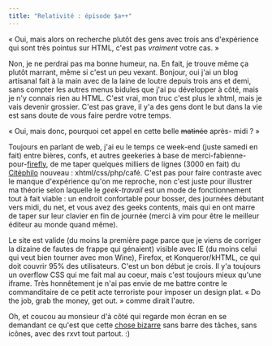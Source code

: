 ```yaml
---
title: "Relativité : épisode $a++"
---
```


« Oui, mais alors on recherche plutôt des gens avec trois ans d'expérience qui
sont très pointus sur HTML, c'est pas _vraiment_ votre cas. »

Non, je ne perdrai pas ma bonne humeur, na. En fait, je trouve même ça plutôt
marrant, même si c'est un peu vexant. Bonjour, oui j'ai un blog artisanal fait
à la main avec de la laine de loutre depuis trois ans et demi, sans compter
les autres menus bidules que j'ai pu développer à côté, mais je n'y connais
rien au HTML. C'est vrai, mon truc c'est plus le xhtml, mais je vais devenir
grossier. C'est pas grave, il y'a des gens dont le but dans la vie est sans
doute de vous faire perdre votre temps.

« Oui, mais donc, pourquoi cet appel en cette belle <del>matinée</del> après-
midi ? »

Toujours en parlant de web, j'ai eu le temps ce week-end (juste samedi en
fait) entre bières, confs, et autres geekeries à base de merci-fabienne-
pour-[firefly](http://www.fireflyfans.net/), de me taper quelques milliers de
lignes (3000 en fait) du [Citéphilo](http://www.citephilo.org) nouveau :
xhtml/css/php/café. C'est pas pour faire contraste avec le manque d'expérience
qu'on me reproche, non c'est juste pour illustrer ma théorie selon laquelle le
_geek-travail_ est un mode de fonctionnement tout à fait viable : un endroit
confortable pour bosser, des journées débutant vers midi, du net, et vous avez
des geeks contents, mais qui en ont marre de taper sur leur clavier en fin de
journée (merci à vim pour être le meilleur éditeur au monde quand même).

Le site est valide (du moins la première page parce que je viens de corriger
la dizaine de fautes de frappe qui génaient) visible avec IE (du moins celui
qui veut bien tourner avec mon Wine), Firefox, et Konqueror/kHTML, ce qui doit
couvrir 95% des utilisateurs. C'est un bon début je crois. Il y'a toujours un
overflow CSS qui me fait mal au coeur, mais c'est toujours mieux qu'une
iframe. Très honnêtement je n'ai pas envie de me battre contre le
commanditaire de ce petit acte terroriste pour imposer un design plat. « Do
the job, grab the money, get out. » comme dirait l'autre.

Oh, et coucou au monsieur d'à côté qui regarde mon écran en se demandant ce
qu'est que cette [chose bizarre](http://modeemi.cs.tut.fi/~tuomov/ion/) sans
barre des tâches, sans icônes, avec des rxvt tout partout. :)

